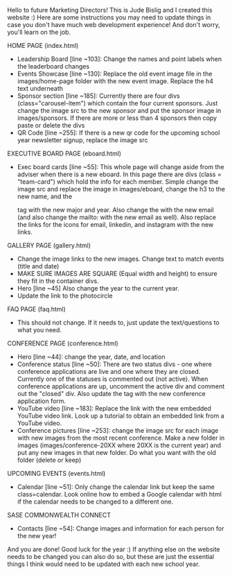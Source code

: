 Hello to future Marketing Directors! This is Jude Bislig and I created this website :) Here are some instructions you may need to update things in case you don't have much web development experience! And don't worry, you'll learn on the job.

HOME PAGE (index.html)
 - Leadership Board [line ~103]: Change the names and point labels when the leaderboard changes
 - Events Showcase [line ~130]: Replace the old event image file in the images/home-page folder with the new event image. Replace the h4 text underneath
 - Sponsor section [line ~185]: Currently there are four divs (class="carousel-item") which contain the four current sponsors. Just change the image src to the new sponsor and put the sponsor image in images/sponsors. If there are more or less than 4 sponsors then copy paste or delete the divs
 - QR Code [line ~255]: If there is a new qr code for the upcoming school year newsletter signup, replace the image src

EXECUTIVE BOARD PAGE (eboard.html)
 - Exec board cards [line ~55]: This whole page will change aside from the adviser when there is a new eboard. In this page there are divs (class = "team-card") which hold the info for each member. Simple change the image src and replace the image in images/eboard, change the h3 to the new name, and the <p> tag with the new major and year. Also change the <a> with the new email (and also change the mailto: with the new email as well). Also replace the links for the icons for email, linkedin, and instagram with the new links.

GALLERY PAGE (gallery.html)
 - Change the image links to the new images. Change text to match events (title and date)
 - MAKE SURE IMAGES ARE SQUARE (Equal width and height) to ensure they fit in the container divs.
 - Hero [line ~45] Also change the year to the current year.
 - Update the link to the photocircle

FAQ PAGE (faq.html)
 - This should not change. If it needs to, just update the text/questions to what you need.

CONFERENCE PAGE (conference.html)
 - Hero [line ~44]: change the year, date, and location
 - Conference status [line ~50]: There are two status divs - one where conference applications are live and one where they are closed. Currently one of the statuses is commented out (not active). When conference applications are up, uncomment the active div and comment out the "closed" div. Also update the <a> tag with the new conference application form.
 - YouTube video [line ~183]: Replace the link with the new embedded YouTube video link. Look up a tutorial to obtain an embedded link from a YouTube video.
 - Conference pictures [line ~253]: change the image src for each image with new images from the most recent conference. Make a new folder in images (images/conference-20XX where 20XX is the current year) and put any new images in that new folder. Do what you want with the old folder (delete or keep)

UPCOMING EVENTS (events.html)
 - Calendar [line ~51]: Only change the calendar link but keep the same class=calendar. Look online how to embed a Google calendar with html if the calendar needs to be changed to a different one.

SASE COMMONWEALTH CONNECT
 - Contacts [line ~54]: Change images and information for each person for the new year!

And you are done! Good luck for the year :) If anything else on the website needs to be changed you can also do so, but these are just the essential things I think would need to be updated with each new school year.
